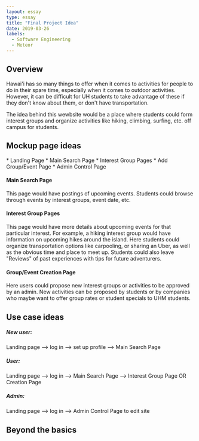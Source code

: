 ```yaml
---
layout: essay
type: essay
title: "Final Project Idea"
date: 2019-03-26
labels:
  - Software Engineering
  - Meteor
---
```


<h2>Overview</h2>
<p>Hawai'i has so many things to offer when it comes to activities for people to do in their spare time, especially when it comes to outdoor activities.  However, it can be difficult for UH students to take advantage of these if they don't know about them, or don't have transportation.</p>

<p>The idea behind this wewbsite would be a place where students could form interest groups and organize activities like hiking, climbing, surfing, etc. off campus for students.</p>

<h2>Mockup page ideas</h2>
* Landing Page
* Main Search Page
* Interest Group Pages
* Add Group/Event Page
* Admin Control Page

<h4>Main Search Page</h4>
<p>This page would have postings of upcoming events.  Students could browse through events by interest groups, event date, etc.</p>
  
<h4>Interest Group Pages</h4>
<p>This page would have more details about upcoming events for that particular interest.  For example, a hiking interest group would have information on upcoming hikes around the island.  Here students could organize transportation options like carpooling, or sharing an Uber, as well as the obvious time and place to meet up.  Students could also leave "Reviews" of past experiences with tips for future adventurers.</p>

<h4>Group/Event Creation Page</h4>
<p>Here users could propose new interest groups or activities to be approved by an admin.  New activities can be proposed by students or by companies who maybe want to offer group rates or student specials to UHM students.</p>

<h2>Use case ideas</h2>
<h5>New user:</h5> 
Landing page --> log in --> set up profile --> Main Search Page
<h5>User:</h5> 
Landing page --> log in --> Main Search Page --> Interest Group Page OR Creation Page
<h5>Admin:</h5> 
Landing page --> log in --> Admin Control Page to edit site


<h2>Beyond the basics</h2>
